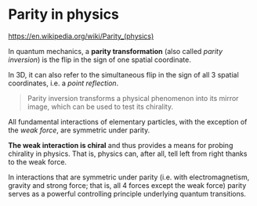 # Parity in physics

https://en.wikipedia.org/wiki/Parity_(physics)

In quantum mechanics, a **parity transformation** (also called *parity inversion*) is the flip in the sign of one spatial coordinate.

In 3D, it can also refer to the simultaneous flip in the sign of all 3 spatial coordinates, i.e. a *point reflection*.

>Parity inversion transforms a physical phenomenon into its mirror image, which can be used to test its chirality.

All fundamental interactions of elementary particles, with the exception of the *weak force*, are symmetric under parity.

**The weak interaction is chiral** and thus provides a means for probing chirality in physics. That is, physics can, after all, tell left from right thanks to the weak force.

In interactions that are symmetric under parity (i.e. with electromagnetism, gravity and strong force; that is, all 4 forces except the weak force) parity serves as a powerful controlling principle underlying quantum transitions.
